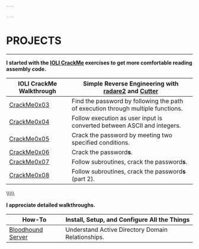 ```yaml
---

---
```


# PROJECTS
___
**I started with the [IOLI CrackMe](https://github.com/Maijin/Workshop2015/tree/master/IOLI-crackme) exercises to get more comfortable reading assembly code.**


IOLI CrackMe Walkthrough | Simple Reverse Engineering with [radare2](https://rada.re/r/) and [Cutter](https://github.com/radareorg/cutter)
----- | -----
[CrackMe0x03](/2018/02/17/crackme0x03) | Find the password by following the path of execution through multiple functions.
[CrackMe0x04](/2018/02/25/crackme0x04) | Follow execution as user input is converted between ASCII and integers.
[CrackMe0x05](/2018/03/02/crackme0x05) | Crack the password by meeting two specified conditions.
[CrackMe0x06](/2018/03/09/crackme0x06) | Crack the password**s**.
[CrackMe0x07](/2018/03/18/crackme0x07) | Follow subroutines, crack the password**s**.
[CrackMe0x08](/2018/03/20/crackme0x08) | Follow subroutines, crack the password**s** (part 2).

\\\\\\\\\\

**I appreciate detailed walkthroughs.**


How-To | Install, Setup, and Configure All the Things
------ | ------
[Bloodhound Server](/2018/03/03/installing-bloodhound-server) | Understand Active Directory Domain Relationships.
